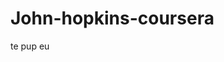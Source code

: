 # John-hopkins-coursera

<lang html>
<head>
<meta charset="utf-8">
<title>Inceputul</title>
</head>
<body>
 te pup eu
</body>
</html>
 
